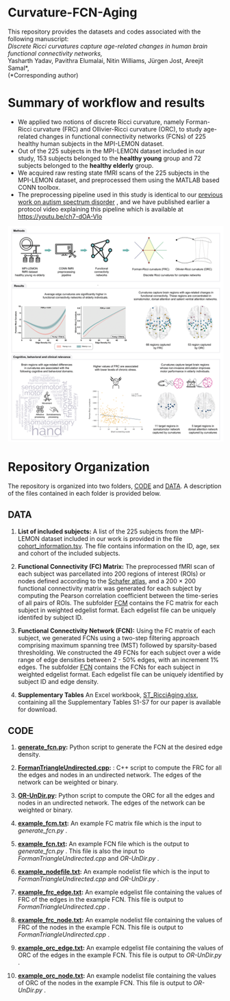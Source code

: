 # Curvature-FCN-Aging

This repository provides the datasets and codes associated with the following manuscript:<br>
<i>Discrete Ricci curvatures capture age-related changes in human brain functional connectivity networks,</i><br>
Yasharth Yadav, Pavithra Elumalai, Nitin Williams, Jürgen Jost, Areejit Samal*,<br>
(*Corresponding author)

# Summary of workflow and results

* We applied two notions of discrete Ricci curvature, namely Forman-Ricci curvature (FRC) and Ollivier-Ricci curvature (ORC), to study age-related changes in functional connectivity networks (FCNs) of 225 healthy human subjects in the MPI-LEMON dataset.
* Out of the 225 subjects in the MPI-LEMON dataset included in our study, 153 subjects belonged to the **healthy young** group and 72 subjects belonged to the **healthy elderly** group.
* We acquired raw resting state fMRI scans of the 225 subjects in the MPI-LEMON dataset, and preprocessed them using the MATLAB based CONN toolbox. 
* The preprocessing pipeline used in this study is identical to our [previous work on autism spectrum disorder](https://doi.org/10.1038/s41598-022-12171-y "Graph Ricci curvatures reveal atypical functional connectivity in autism spectrum disorder") , and we have published earlier a protocol video explaining this pipeline which is available at https://youtu.be/ch7-dOA-Vlo

![network example](https://github.com/asamallab/Curvature-FCN-Aging/blob/main/summary_figure.png)

# Repository Organization

The repository is organized into two folders, [CODE](https://github.com/asamallab/Curvature-FCN-Aging/tree/main/CODE) and [DATA](https://github.com/asamallab/Curvature-FCN-Aging/tree/main/DATA). A description of the files contained in each folder is provided below.

## DATA

1. **List of included subjects:**
A list of the 225 subjects from the MPI-LEMON dataset included in our work is provided in the file [cohort_information.tsv](https://github.com/asamallab/Curvature-FCN-Aging/blob/main/DATA/cohort_information.tsv). The file contains information on the ID, age, sex and cohort of the included subjects.

2. **Functional Connectivity (FC) Matrix:**
The preprocessed fMRI scan of each subject was parcellated into 200 regions of interest (ROIs) or nodes defined according to the [Schafer atlas](https://doi.org/10.1093/cercor/bhx179 "Local-Global Parcellation of the Human Cerebral Cortex from Intrinsic Functional Connectivity MRI"), and a 200 × 200 functional connectivity matrix was generated for each subject by computing the Pearson correlation coefficient between the time-series of all pairs of ROIs. The subfolder [FCM](https://github.com/asamallab/Curvature-FCN-Aging/tree/main/DATA/FCM) contains the FC matrix for each subject in weighted edgelist format. Each edgelist file can be uniquely identifed by subject ID.

3. **Functional Connectivity Network (FCN):**
Using the FC matrix of each subject, we generated FCNs using a two-step filtering approach comprising maximum spanning tree (MST) followed by sparsity-based thresholding. We constructed the 49 FCNs for each subject over a wide range of edge densities between 2 - 50% edges, with an increment 1% edges.
The subfolder [FCN](https://github.com/asamallab/Curvature-FCN-Aging/tree/main/DATA/FCN) contains the FCNs for each subject in weighted edgelist format. Each edgelist file can be uniquely identified by subject ID and edge density.

4. **Supplementary Tables**
An Excel workbook, [ST_RicciAging.xlsx](https://github.com/asamallab/Curvature-FCN-Aging/blob/main/DATA/ST_RicciAging.xlsx), containing all the Supplementary Tables S1-S7 for our paper is available for download.

## CODE

1. **[generate_fcn.py](https://github.com/asamallab/Curvature-FCN-Aging/blob/main/CODE/generate_fcn.py):**
Python script to generate the FCN at the desired edge density.

2. **[FormanTriangleUndirected.cpp](https://github.com/asamallab/Curvature-FCN-Aging/blob/main/CODE/FormanTriangleUndirected.cpp):** : C++ script to compute the FRC for all the edges and nodes in an undirected network. The edges of the network can be weighted or binary.

3. **[OR-UnDir.py](https://github.com/asamallab/Curvature-FCN-Aging/blob/main/CODE/OR-UnDir.py):** Python script to compute the ORC for all the edges and nodes in an undirected network. The edges of the network can be weighted or binary.

4. **[example_fcm.txt](https://github.com/asamallab/Curvature-FCN-Aging/blob/main/CODE/example_fcm.txt):** An example FC matrix file which is the input to _generate_fcn.py_ .

5. **[example_fcn.txt](https://github.com/asamallab/Curvature-FCN-Aging/blob/main/CODE/example_fcn.txt):** An example FCN file which is the output to _generate_fcn.py_ . This file is also the input to _FormanTriangleUndirected.cpp_ and _OR-UnDir.py_ .

6. **[example_nodefile.txt](https://github.com/asamallab/Curvature-FCN-Aging/blob/main/CODE/example_nodefile.txt):** An example nodelist file which is the input to _FormanTriangleUndirected.cpp_ and _OR-UnDir.py_ .

7. **[example_frc_edge.txt](https://github.com/asamallab/Curvature-FCN-Aging/blob/main/CODE/example_frc_edge.txt):** An example edgelist file containing the values of FRC of the edges in the example FCN. This file is output to _FormanTriangleUndirected.cpp_ .

8. **[example_frc_node.txt](https://github.com/asamallab/Curvature-FCN-Aging/blob/main/CODE/example_frc_node.txt):** An example nodelist file containing the values of FRC of the nodes in the example FCN. This file is output to _FormanTriangleUndirected.cpp_ .

9. **[example_orc_edge.txt](https://github.com/asamallab/Curvature-FCN-Aging/blob/main/CODE/example_orc_edge.txt):** An example edgelist file containing the values of ORC of the edges in the example FCN. This file is output to _OR-UnDir.py_ .

10. **[example_orc_node.txt](https://github.com/asamallab/Curvature-FCN-Aging/blob/main/CODE/example_orc_node.txt):** An example nodelist file containing the values of ORC of the nodes in the example FCN. This file is output to _OR-UnDir.py_ .
